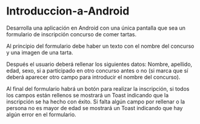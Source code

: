 # Introduccion-a-Android
Desarrolla una aplicación en Android con una única pantalla que sea un formulario de inscripción concurso de comer tartas.

Al principio del formulario debe haber un texto con el nombre del concurso y una imagen de una tarta.

Después el usuario deberá rellenar los siguientes datos: Nombre, apellido, edad, sexo, si a participado en otro concurso antes o no (si marca que sí deberá aparecer otro campo para introducir el nombre del concurso).

Al final del formulario habrá un botón para realizar la inscripción, si todos los campos están rellenos se mostrará un Toast indicando que la inscripción se ha hecho con éxito. Si falta algún campo por rellenar o la persona no es mayor de edad se mostrará un Toast indicando que hay algún error en el formulario.
